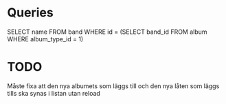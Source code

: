 # Queries

SELECT name FROM band WHERE id = (SELECT band_id FROM album WHERE album_type_id = 1)

# TODO

Måste fixa att den nya albumets som läggs till och den nya låten som läggs tills ska synas i listan utan reload